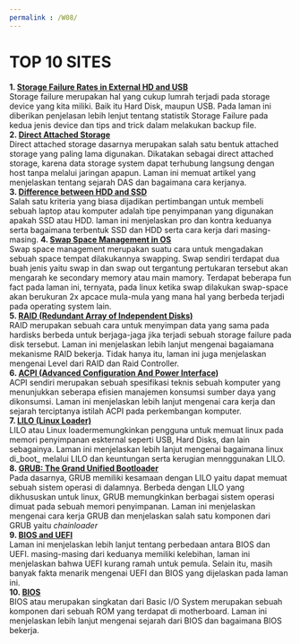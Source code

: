 ```yaml
---
permalink : /W08/
---
```


# TOP 10 SITES
**1. [Storage Failure Rates in External HD and USB](https://academy.getjobber.com/resources/articles/failure-rates-external-hard-drives-and-usbs)**<br />
Storage failure merupakan hal yang cukup lumrah terjadi pada storage device yang kita miliki. Baik itu Hard Disk, maupun USB. Pada laman ini diberikan penjelasan lebih lenjut tentang statistik Storage Failure pada kedua jenis device dan tips and trick dalam melakukan backup file.<br />
**2. [Direct Attached Storage](https://www.sciencedirect.com/topics/computer-science/direct-attached-storage)**<br />
Direct attached storage dasarnya merupakan salah satu bentuk attached storage yang paling lama digunakan. Dikatakan sebagai direct attached storage, karena data storage system dapat terhubung langsung dengan host tanpa melalui jaringan apapun. Laman ini memuat artikel yang menjelaskan tentang sejarah DAS dan bagaimana cara kerjanya.<br />
**3. [Difference between HDD and SSD](https://sea.pcmag.com/storage/1526/ssd-vs-hdd-whats-the-difference)**<br>
Salah satu kriteria yang biasa dijadikan pertimbangan untuk membeli sebuah laptop atau komputer adalah tipe penyimpanan yang digunakan apakah SSD atau HDD. laman ini menjelaskan pro dan kontra keduanya serta bagaimana terbentuk SSD dan HDD serta cara kerja dari masing-masing.
**4. [Swap Space Management in OS](https://www.geeksforgeeks.org/swap-space-management-in-operating-system/)**<br />
Swap space management merupakan suatu cara untuk mengadakan sebuah space tempat dilakukannya swapping. Swap sendiri terdapat dua buah jenis yaitu swap in dan swap out tergantung pertukaran tersebut akan mengarah ke secondary memory atau main mamory. Terdapat beberapa fun fact pada laman ini, ternyata, pada linux ketika swap dilakukan swap-space akan berukuran 2x apcace mula-mula yang mana hal yang berbeda terjadi pada operating system lain.<br />
**5. [RAID (Redundant Array of Independent Disks)](https://searchstorage.techtarget.com/definition/RAID)**<br />
RAID merupakan sebuah cara untuk menyimpan data yang sama pada hardisks berbeda untuk berjaga-jaga jika terjadi sebuah storage failure pada disk tersebut. Laman ini menjelaskan lebih lanjut mengenai bagaiamana mekanisme RAID bekerja. Tidak hanya itu, laman ini juga menjelaskan mengenai Level dari RAID dan Raid Controller.<br />
**6. [ACPI (Advanced Configuration And Power Interface)](https://www.techopedia.com/definition/4962/advanced-configuration-and-power-interface-acpi)**<br />
ACPI sendiri merupakan sebuah spesifikasi teknis sebuah komputer yang menunjukkan seberapa efisien manajemen konsumsi sumber daya yang dikonsumsi. Laman ini menjelaskan lebih lanjut mengenai cara kerja dan sejarah terciptanya istilah ACPI pada perkembangan komputer. <br />
**7. [LILO (Linux Loader)](https://www.interserver.net/tips/kb/what-is-lilo/)**<br />
LILO atau Linux loadermemungkinkan pengguna untuk memuat linux pada memori penyimpanan eskternal seperti USB, Hard Disks, dan lain sebagainya. Laman ini menjelaskan lebih lanjut mengenai bagaimana linux di_boot_ melalui LILO dan keuntungan serta kerugian mennggunakan LILO.<br />
**8. [GRUB: The Grand Unified Bootloader](https://www.oreilly.com/library/view/linux-in-a/0596004826/ch04s03.html)**<br />
Pada dasarnya, GRUB memiliki kesamaan dengan LILO yaitu dapat memuat sebuah sistem operasi di dalamnya. Berbeda dengan LILO yang dikhususkan untuk linux, GRUB memungkinkan berbagai sistem operasi dimuat pada sebuah memori penyimpanan. Laman ini menjelaskan mengenai cara kerja GRUB dan menjelaskan salah satu komponen dari GRUB yaitu _chainloader_<br>
**9. [BIOS and UEFI](https://www.freecodecamp.org/news/uefi-vs-bios/)**<br>
Laman ini menjelaskan lebih lanjut tentang perbedaan antara BIOS dan UEFI. masing-masing dari keduanya memiliki kelebihan, laman ini menjelaskan bahwa UEFI kurang ramah untuk pemula. Selain itu, masih banyak fakta menarik mengenai UEFI dan BIOS yang dijelaskan pada laman ini.<br />
**10. [BIOS](https://www.computerhope.com/jargon/b/bios.htm)**<br />
BIOS atau merupakan singkatan dari Basic I/O System merupakan sebuah komponen dari sebuah ROM yang terdapat di motherboard. Laman ini menjelaskan lebih lanjut mengenai sejarah dari BIOS dan bagaimana BIOS bekerja.<br />

